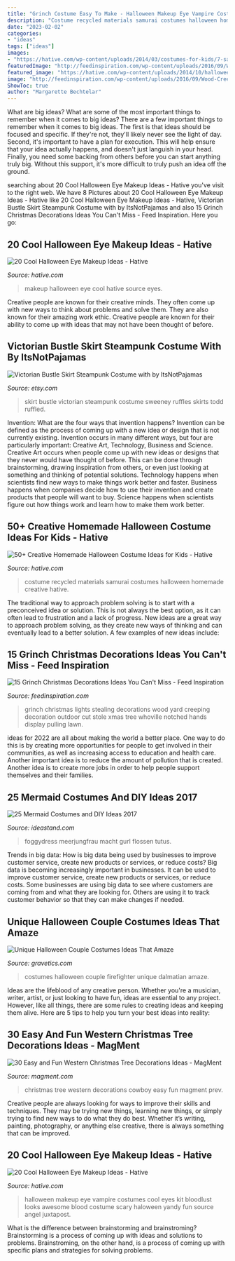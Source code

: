 ```yaml
---
title: "Grinch Costume Easy To Make - Halloween Makeup Eye Vampire Costumes Cool Eyes Kit Bloodlust Looks Awesome Blood Costume Scary Haloween Yandy Fun Source Angel Juxtapost"
description: "Costume recycled materials samurai costumes halloween homemade creative hative"
date: "2023-02-02"
categories:
- "ideas"
tags: ["ideas"]
images:
- "https://hative.com/wp-content/uploads/2014/03/costumes-for-kids/7-samurai-costume-recycled-materials.jpg"
featuredImage: "http://feedinspiration.com/wp-content/uploads/2016/09/Wood-Creeping-Grinch-Stealing-Lights.jpg"
featured_image: "https://hative.com/wp-content/uploads/2014/10/halloween-eye-makeup/16-halloween-eye-makeup-ideas.jpg"
image: "http://feedinspiration.com/wp-content/uploads/2016/09/Wood-Creeping-Grinch-Stealing-Lights.jpg"
ShowToc: true
author: "Margarette Bechtelar"
---
```



What are big ideas? What are some of the most important things to remember when it comes to big ideas?
There are a few important things to remember when it comes to big ideas. The first is that ideas should be focused and specific. If they're not, they'll likely never see the light of day. Second, it's important to have a plan for execution. This will help ensure that your idea actually happens, and doesn't just languish in your head. Finally, you need some backing from others before you can start anything truly big. Without this support, it's more difficult to truly push an idea off the ground.

	

		
searching about 20 Cool Halloween Eye Makeup Ideas - Hative you've visit to the right web. We have 8 Pictures about 20 Cool Halloween Eye Makeup Ideas - Hative like 20 Cool Halloween Eye Makeup Ideas - Hative, Victorian Bustle Skirt Steampunk Costume with by ItsNotPajamas and also 15 Grinch Christmas Decorations Ideas You Can&#039;t Miss - Feed Inspiration. Here you go:
		
    
## 20 Cool Halloween Eye Makeup Ideas - Hative

<img loading=lazy src="https://hative.com/wp-content/uploads/2014/10/halloween-eye-makeup/18-halloween-eye-makeup-ideas.jpg" onerror="this.onerror=null;this.src='https://tse3.mm.bing.net/th?id=OIP.fsrKy_37C-OHAOTX7TQhqAHaKg&amp;pid=15.1';" alt="20 Cool Halloween Eye Makeup Ideas - Hative">

_Source: hative.com_

>makeup halloween eye cool hative source eyes. 

	

Creative people are known for their creative minds. They often come up with new ways to think about problems and solve them. They are also known for their amazing work ethic. Creative people are known for their ability to come up with ideas that may not have been thought of before.

    
## Victorian Bustle Skirt Steampunk Costume With By ItsNotPajamas

<img loading=lazy src="http://img0.etsystatic.com/000/0/6817776/il_fullxfull.322502892.jpg" onerror="this.onerror=null;this.src='https://tse1.mm.bing.net/th?id=OIP.44jiFYkbQdqPq2miGYQO5AHaJ4&amp;pid=15.1';" alt="Victorian Bustle Skirt Steampunk Costume with by ItsNotPajamas">

_Source: etsy.com_

>skirt bustle victorian steampunk costume sweeney ruffles skirts todd ruffled. 

	

Invention: What are the four ways that invention happens?
Invention can be defined as the process of coming up with a new idea or design that is not currently existing. Invention occurs in many different ways, but four are particularly important: Creative Art, Technology, Business and Science. 
Creative Art occurs when people come up with new ideas or designs that they never would have thought of before. This can be done through brainstorming, drawing inspiration from others, or even just looking at something and thinking of potential solutions. Technology happens when scientists find new ways to make things work better and faster. Business happens when companies decide how to use their invention and create products that people will want to buy. Science happens when scientists figure out how things work and learn how to make them work better.

    
## 50+ Creative Homemade Halloween Costume Ideas For Kids - Hative

<img loading=lazy src="https://hative.com/wp-content/uploads/2014/03/costumes-for-kids/7-samurai-costume-recycled-materials.jpg" onerror="this.onerror=null;this.src='https://tse2.mm.bing.net/th?id=OIP.T9incGuH0nDaKpt7Wb_hHgHaJ4&amp;pid=15.1';" alt="50+ Creative Homemade Halloween Costume Ideas for Kids - Hative">

_Source: hative.com_

>costume recycled materials samurai costumes halloween homemade creative hative. 

	

The traditional way to approach problem solving is to start with a preconceived idea or solution. This is not always the best option, as it can often lead to frustration and a lack of progress. New ideas are a great way to approach problem solving, as they create new ways of thinking and can eventually lead to a better solution. A few examples of new ideas include:

    
## 15 Grinch Christmas Decorations Ideas You Can&#039;t Miss - Feed Inspiration

<img loading=lazy src="http://feedinspiration.com/wp-content/uploads/2016/09/Wood-Creeping-Grinch-Stealing-Lights.jpg" onerror="this.onerror=null;this.src='https://tse3.mm.bing.net/th?id=OIP.UQn_kx8yZxcC2-KS72tX8wHaNK&amp;pid=15.1';" alt="15 Grinch Christmas Decorations Ideas You Can&#039;t Miss - Feed Inspiration">

_Source: feedinspiration.com_

>grinch christmas lights stealing decorations wood yard creeping decoration outdoor cut stole xmas tree whoville notched hands display pulling lawn. 

	

ideas for 2022 are all about making the world a better place. One way to do this is by creating more opportunities for people to get involved in their communities, as well as increasing access to education and health care. Another important idea is to reduce the amount of pollution that is created. Another idea is to create more jobs in order to help people support themselves and their families.

    
## 25 Mermaid Costumes And DIY Ideas 2017

<img loading=lazy src="https://ideastand.com/wp-content/uploads/2017/09/mermaid-costume-diy/13-mermaid-costume-diy-ideas-tutorials.jpg" onerror="this.onerror=null;this.src='https://tse4.mm.bing.net/th?id=OIP.gBM-xxMjWPYBX99MWDecWQHaLH&amp;pid=15.1';" alt="25 Mermaid Costumes and DIY Ideas 2017">

_Source: ideastand.com_

>foggydress meerjungfrau macht gurl flossen tutus. 

	

Trends in big data: How is big data being used by businesses to improve customer service, create new products or services, or reduce costs?
Big data is becoming increasingly important in businesses. It can be used to improve customer service, create new products or services, or reduce costs. Some businesses are using big data to see where customers are coming from and what they are looking for. Others are using it to track customer behavior so that they can make changes if needed.

    
## Unique Halloween Couple Costumes Ideas That Amaze

<img loading=lazy src="https://www.gravetics.com/wp-content/uploads/2017/07/Dalmatian-Firefighter.jpg" onerror="this.onerror=null;this.src='https://tse3.mm.bing.net/th?id=OIP.2GyKmF6GvnY-WS6n4MIymwHaJ4&amp;pid=15.1';" alt="Unique Halloween Couple Costumes Ideas That Amaze">

_Source: gravetics.com_

>costumes halloween couple firefighter unique dalmatian amaze. 

	

Ideas are the lifeblood of any creative person. Whether you're a musician, writer, artist, or just looking to have fun, ideas are essential to any project. However, like all things, there are some rules to creating ideas and keeping them alive. Here are 5 tips to help you turn your best ideas into reality:

    
## 30 Easy And Fun Western Christmas Tree Decorations Ideas - MagMent

<img loading=lazy src="http://magment.com/wp-content/uploads/2016/10/Western-Christmas-Tree-Decorations.jpg" onerror="this.onerror=null;this.src='https://tse2.mm.bing.net/th?id=OIP.WhOy1QSXPSP_g27nSmKBtwHaJ4&amp;pid=15.1';" alt="30 Easy and Fun Western Christmas Tree Decorations Ideas - MagMent">

_Source: magment.com_

>christmas tree western decorations cowboy easy fun magment prev. 

	

Creative people are always looking for ways to improve their skills and techniques. They may be trying new things, learning new things, or simply trying to find new ways to do what they do best. Whether it’s writing, painting, photography, or anything else creative, there is always something that can be improved.

    
## 20 Cool Halloween Eye Makeup Ideas - Hative

<img loading=lazy src="https://hative.com/wp-content/uploads/2014/10/halloween-eye-makeup/16-halloween-eye-makeup-ideas.jpg" onerror="this.onerror=null;this.src='https://tse3.mm.bing.net/th?id=OIP.SxFLSzpd_sHRPPWoGSAxJwHaNV&amp;pid=15.1';" alt="20 Cool Halloween Eye Makeup Ideas - Hative">

_Source: hative.com_

>halloween makeup eye vampire costumes cool eyes kit bloodlust looks awesome blood costume scary haloween yandy fun source angel juxtapost. 

	

What is the difference between brainstorming and brainstroming?
Brainstorming is a process of coming up with ideas and solutions to problems. Brainstroming, on the other hand, is a process of coming up with specific plans and strategies for solving problems.

